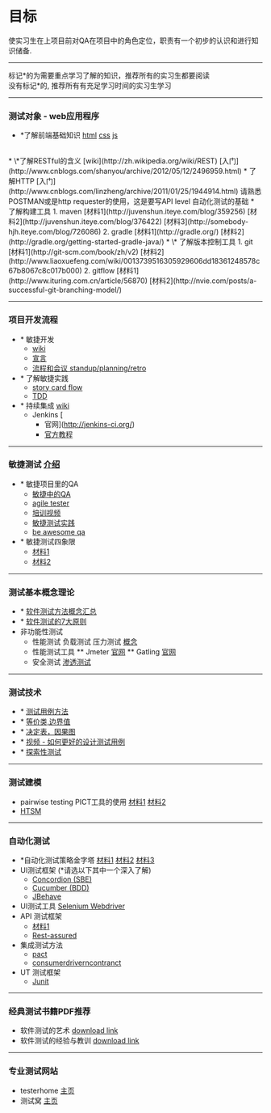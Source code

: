 # 目标
使实习生在上项目前对QA在项目中的角色定位，职责有一个初步的认识和进行知识储备.

***
标记\*的为需要重点学习了解的知识，推荐所有的实习生都要阅读
<br/>
没有标记\*的, 推荐所有有充足学习时间的实习生学习

***
### 测试对象 - web应用程序
* \*了解前端基础知识
[html](http://www.w3school.com.cn/html/index.asp)
[css](http://www.w3school.com.cn/css/index.asp)
[js](http://www.w3school.com.cn/js/)
<br/>
* \*了解RESTful的含义
[wiki](http://zh.wikipedia.org/wiki/REST)
[入门](http://www.cnblogs.com/shanyou/archive/2012/05/12/2496959.html)
* 了解HTTP
[入门](http://www.cnblogs.com/linzheng/archive/2011/01/25/1944914.html)
请熟悉POSTMAN或是http requester的使用，这是要写API level 自动化测试的基础
* 了解构建工具
 1. maven
    [材料1](http://juvenshun.iteye.com/blog/359256)
    [材料2](http://juvenshun.iteye.com/blog/376422)
    [材料3](http://somebody-hjh.iteye.com/blog/726086)
 2. gradle
    [材料1](http://gradle.org/)
    [材料2](http://gradle.org/getting-started-gradle-java/)
* \* 了解版本控制工具
 1. git
[材料1](http://git-scm.com/book/zh/v2)
[材料2](http://www.liaoxuefeng.com/wiki/0013739516305929606dd18361248578c67b8067c8c017b000)
 2. gitflow
[材料1](http://www.ituring.com.cn/article/56870)
[材料2](http://nvie.com/posts/a-successful-git-branching-model/)

***
### 项目开发流程
* \* 敏捷开发 
  * [wiki](https://en.wikipedia.org/wiki/Agile_software_development)  
  * [宣言](http://www.agilemanifesto.org/) 
  * [流程和会议 standup/planning/retro](http://www.cnblogs.com/kkun/archive/2011/07/06/2099253.html)
* \* 了解敏捷实践 
  * [story card flow](http://www.scrumcn.com/agile/scrum/5006.html) 
  * [TDD](http://www.ibm.com/developerworks/cn/linux/l-tdd/)
* \* 持续集成 [wiki](https://en.wikipedia.org/wiki/Continuous_integration)
     * Jenkins [
       * 官网](http://jenkins-ci.org/) 
       * [官方教程](https://wiki.jenkins-ci.org/display/JENKINS/Home)

***
### 敏捷测试 [介绍](http://www.infoq.com/cn/news/2010/12/dn-agile-test-1)
* \* 敏捷项目里的QA
   * [敏捷中的QA](http://www.infoq.com/cn/articles/agility-of-qa/) 
   * [agile tester](http://www.thoughtworks.com/insights/blog/agile-tester-30) 
   * [培训视频](http://v.youku.com/v_show/id_XMjU3MzMzMzQw.html?from=s1.8-1-1.2) 
   * [敏捷测试实践](http://www.ibm.com/developerworks/cn/rational/r-cn-agiletestexplain/index.html?ca=drs) 
   * [be awesome qa](http://www.thoughtworks.com/insights/blog/6-golden-principles-be-awesome-qa)
* \* 敏捷测试四象限 
  * [材料1](http://s10.sinaimg.cn/mw690/001WtR7xgy6Mi5hXCWJe9&690) 
  * [材料2](http://blog.sina.com.cn/s/blog_671c968b0101q3a5.html)

***
### 测试基本概念理论 
* \* [软件测试方法概念汇总](http://blog.jobbole.com/18020/)
* \* [软件测试的7大原则](http://www.testwo.com/article/344)
* 非功能性测试
  * 性能测试 负载测试 压力测试 [概念](http://www.cnitblog.com/xijia0524/archive/2008/09/21/36298.html)
  * 性能测试工具
    ** Jmeter [官网](http://jmeter.apache.org/)
    ** Gatling [官网](http://www.infoq.com/cn/articles/new-generation-server-testing-tool-gatling/)
  * 安全测试 [渗透测试](http://baike.baidu.com/link?url=DSYiIEWnIX0lroGmgQmVi2Wofjyx0M_S3sADGu0SnwBRMn-OonhGrGA3zygJxU4D5we7y_skkBLcptZps6BFRq)

***
### 测试技术
* \* [测试用例方法](http://www.51testing.com/html/71/n-865171.html)
* \* [等价类,边界值](http://developer.51cto.com/art/201105/261890.htm)
* \* [决定表，因果图](http://developer.51cto.com/art/201105/261893.htm)
* \* [视频 - 如何更好的设计测试用例](http://v.youku.com/v_show/id_XMTI1MzcxMDQ1Ng==.html?from=s1.8-1-1.2)
* \* [探索性测试](http://pan.baidu.com/s/1kTN5Wdp)

***
### 测试建模
* pairwise testing PICT工具的使用 [材料1](http://www.cnblogs.com/liangshi/archive/2010/07/25/1784666.html) [材料2](http://www.infoq.com/cn/news/2011/08/combination-test)
* [HTSM](http://pan.baidu.com/s/1dDJEz1B)

***
### 自动化测试
* \*自动化测试策略金字塔 [材料1](http://martinfowler.com/bliki/TestPyramid.html) [材料2](http://www.51testing.com/attachments/2013/04/346836_201304181047071qDDB.jpg) [材料3](http://s1.sinaimg.cn/bmiddle/632d74e6g771f51d58fe0&690)
* UI测试框架 (\*请选以下其中一个深入了解)
  * [Concordion \(SBE\)](http://concordion.org/)
  * [Cucumber \(BDD\)](https://cucumber.io/)
  * [JBehave](http://jbehave.org/reference/stable/getting-started.html)
* UI测试工具 [Selenium Webdriver](http://seleniumhq.org)
* API 测试框架 
  * [材料1](http://pan.baidu.com/s/1qXy9636)
  * [Rest-assured](https://github.com/jayway/rest-assured)
* 集成测试方法 
  * [pact](https://github.com/realestate-com-au/pact) 
  * [consumerdriverncontranct](http://martinfowler.com/articles/consumerDrivenContracts.html)
* UT 测试框架
  * [Junit](http://junit.org/)

***
### 经典测试书籍PDF推荐
* 软件测试的艺术 [download link](http://pan.baidu.com/s/1hqQZWvM)
* 软件测试的经验与教训 [download link](http://pan.baidu.com/s/1i4bNnql)

***
### 专业测试网站
* testerhome [主页](https://testerhome.com/)
* 测试窝 [主页](http://www.testwo.com/)
